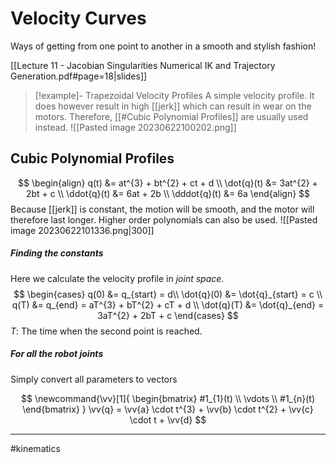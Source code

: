 # Velocity Curves
Ways of getting from one point to another in a smooth and stylish fashion!

[[Lecture 11 - Jacobian Singularities Numerical IK and Trajectory Generation.pdf#page=18|slides]]

>[!example]- Trapezoidal Velocity Profiles
>A simple velocity profile. It does however result in high [[jerk]] which can result in wear on the motors. Therefore, [[#Cubic Polynomial Profiles]] are usually used instead.
>![[Pasted image 20230622100202.png]]

## Cubic Polynomial Profiles
$$
\begin{align}
q(t) &= at^{3} + bt^{2} + ct + d \\
\dot{q}(t) &= 3at^{2} + 2bt + c \\
\ddot{q}(t) &= 6at + 2b \\
\dddot{q}(t)  &= 6a
\end{align}
$$
Because [[jerk]] is constant, the motion will be smooth, and the motor will therefore last longer. Higher order polynomials can also be used.
![[Pasted image 20230622101336.png|300]]

##### Finding the constants
Here we calculate the velocity profile in *joint space*.
$$
\begin{cases}
q(0) &= q_{start} = d\\
\dot{q}(0) &= \dot{q}_{start} = c \\
q(T) &= q_{end} = aT^{3} + bT^{2} + cT + d \\
\dot{q}(T) &= \dot{q}_{end} = 3aT^{2} + 2bT + c
\end{cases}
$$
$T$: The time when the second point is reached.

##### For all the robot joints
Simply convert all parameters to vectors

$$
\newcommand{\vv}[1]{
\begin{bmatrix} #1_{1}(t) \\ \vdots \\ #1_{n}(t) \end{bmatrix}
}
\vv{q} = \vv{a} \cdot t^{3} + \vv{b} \cdot t^{2} + \vv{c} \cdot t + \vv{d}
$$

---
#kinematics 
